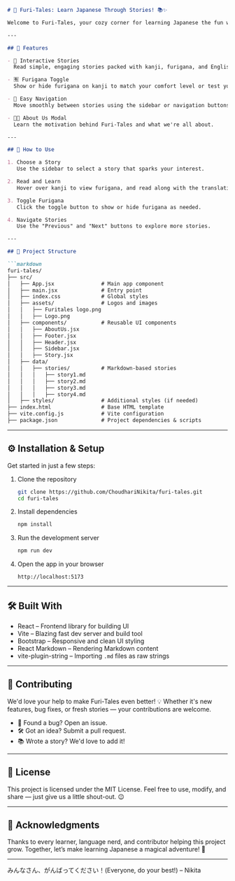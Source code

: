 ```markdown
# 🌸 Furi-Tales: Learn Japanese Through Stories! 📚✨

Welcome to Furi-Tales, your cozy corner for learning Japanese the fun way — through delightful, beginner-friendly stories! Whether you're starting out or leveling up your kanji game, Furi-Tales makes language learning immersive and interactive. 🎌

---

## 🚀 Features

- 📖 Interactive Stories  
  Read simple, engaging stories packed with kanji, furigana, and English translations.

- 🈶 Furigana Toggle  
  Show or hide furigana on kanji to match your comfort level or test your reading skills.

- 🧭 Easy Navigation  
  Move smoothly between stories using the sidebar or navigation buttons.

- 👩‍💻 About Us Modal  
  Learn the motivation behind Furi-Tales and what we're all about.

---

## 📝 How to Use

1. Choose a Story  
   Use the sidebar to select a story that sparks your interest.

2. Read and Learn  
   Hover over kanji to view furigana, and read along with the translations.

3. Toggle Furigana  
   Click the toggle button to show or hide furigana as needed.

4. Navigate Stories  
   Use the "Previous" and "Next" buttons to explore more stories.

---

## 📂 Project Structure

```markdown
furi-tales/  
├── src/  
│   ├── App.jsx               # Main app component  
│   ├── main.jsx              # Entry point  
│   ├── index.css             # Global styles  
│   ├── assets/               # Logos and images  
│   │   ├── Furitales logo.png  
│   │   ├── Logo.png  
│   ├── components/           # Reusable UI components  
│   │   ├── AboutUs.jsx  
│   │   ├── Footer.jsx  
│   │   ├── Header.jsx  
│   │   ├── Sidebar.jsx  
│   │   ├── Story.jsx  
│   ├── data/  
│   │   ├── stories/          # Markdown-based stories  
│   │   │   ├── story1.md  
│   │   │   ├── story2.md  
│   │   │   ├── story3.md  
│   │   │   ├── story4.md  
│   ├── styles/               # Additional styles (if needed)  
├── index.html                # Base HTML template  
├── vite.config.js            # Vite configuration  
├── package.json              # Project dependencies & scripts  
```

---

## ⚙️ Installation & Setup

Get started in just a few steps:

1. Clone the repository
   ```bash
   git clone https://github.com/ChoudhariNikita/furi-tales.git
   cd furi-tales
   ```

2. Install dependencies

   ```bash
   npm install
   ```

3. Run the development server

   ```bash
   npm run dev
   ```

4. Open the app in your browser

   ```
   http://localhost:5173
   ```

---

## 🛠️ Built With

* React – Frontend library for building UI
* Vite – Blazing fast dev server and build tool
* Bootstrap – Responsive and clean UI styling
* React Markdown – Rendering Markdown content
* vite-plugin-string – Importing `.md` files as raw strings

---

## 🤝 Contributing

We'd love your help to make Furi-Tales even better! 💡
Whether it's new features, bug fixes, or fresh stories — your contributions are welcome.

* 🐞 Found a bug? Open an issue.
* 🛠 Got an idea? Submit a pull request.
* 📚 Wrote a story? We'd love to add it!

---

## 📜 License

This project is licensed under the MIT License.
Feel free to use, modify, and share — just give us a little shout-out. 😉

---

## 🙏 Acknowledgments

Thanks to every learner, language nerd, and contributor helping this project grow.
Together, let’s make learning Japanese a magical adventure! 🌟

---

みんなさん、がんばってください！(Everyone, do your best!)
– Nikita

```
